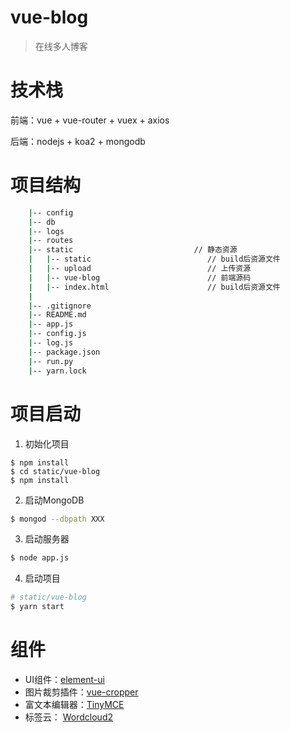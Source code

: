 # vue-blog

>在线多人博客

# 技术栈 

前端：vue + vue-router + vuex + axios

后端：nodejs + koa2 + mongodb

# 项目结构
```bash
    |-- config      
    |-- db          
    |-- logs
    |-- routes           
    |-- static                           // 静态资源
    |   |-- static                          // build后资源文件
    |   |-- upload                          // 上传资源
    |   |-- vue-blog                        // 前端源码
    |   |-- index.html                      // build后资源文件
    |   
    |-- .gitignore                       
    |-- README.md
    |-- app.js
    |-- config.js  
    |-- log.js                   
    |-- package.json                     
    |-- run.py
    |-- yarn.lock                        
```

# 项目启动

1. 初始化项目

```
$ npm install
$ cd static/vue-blog
$ npm install
```
 
2. 启动MongoDB
```bash
$ mongod --dbpath XXX
```
3. 启动服务器
```bash
$ node app.js
```
4. 启动项目
```bash
# static/vue-blog
$ yarn start
```

# 组件

+ UI组件：<a href="http://element.eleme.io/#/zh-CN" target="_blank">element-ui</a>
+ 图片裁剪插件：<a href="https://github.com/xyxiao001/vue-cropper" target="_blank">vue-cropper</a>
+ 富文本编辑器：<a href="https://www.tiny.cloud/" target="_blank">TinyMCE</a>
+ 标签云： <a href="https://cran.r-project.org/web/packages/wordcloud2/vignettes/wordcloud.html" target="_blank">Wordcloud2</a>
